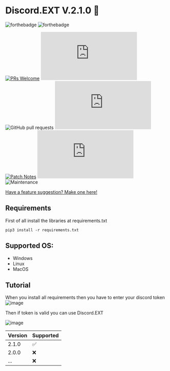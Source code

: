 Discord.EXT V.2.1.0 🍌
===================

![forthebadge](https://forthebadge.com/images/badges/made-with-python.svg)
![forthebadge](http://forthebadge.com/images/badges/built-with-love.svg)

[![PRs Welcome](https://img.shields.io/badge/PRs-welcome-brightgreen.svg?style=shields)](http://makeapullrequest.com)
![GitHub issues](https://img.shields.io/github/issues/RaySoftworks/Discord.EXT)
![GitHub pull requests](https://img.shields.io/github/issues-pr/RaySoftworks/Discord.EXT/pulls)
![Latest Relase](https://img.shields.io/github/v/release/RaySoftworks/Discord.EXT)
[![Patch Notes](https://img.shields.io/badge/Changelog-2.1-cyan.svg?style=shields)](http://github.com/RaySoftworks/Discord.EXT/blob/main/PatchNotes.md)
![License](https://img.shields.io/github/license/RaySoftworks/Discord.EXT)
![Maintenance](https://img.shields.io/maintenance/Yes/2024)

[Have a feature suggestion? Make one here!](https://github.com/the-cult-of-integral/discord-raidkit/discussions/categories/ideas)


## Requirements
First of all install the libraries at requirements.txt
```
pip3 install -r requirements.txt
```

## Supported OS:

- Windows
- Linux
- MacOS


## Tutorial
When you install all requirements then you have to enter your discord token
![image](https://github.com/RaySoftworks/Discord.EXT/assets/130923455/04929c65-ca86-4731-9886-48aa951e6103)


Then if token is valid you can use Discord.EXT

![image](https://github.com/RaySoftworks/Discord.EXT/assets/130923455/3d14582b-3ba8-4321-ab23-669f85f6c82f)

| Version | Supported          |
| ------- | ------------------ |
| 2.1.0   | :white_check_mark: |
| 2.0.0   | :x:                |
|  ...    | :x:                |

